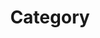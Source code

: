 ---
title: "Category"
layout : categories
permalink: /categories/
author_profile: true
sidebar_main : true
---